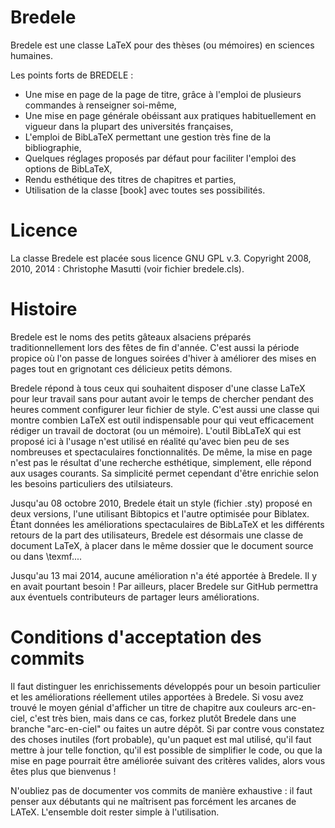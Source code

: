 Bredele
=======

Bredele est une classe LaTeX pour des thèses (ou mémoires) en sciences humaines. 

Les points forts de BREDELE :

   * Une mise en page de la page de titre, grâce à l'emploi de plusieurs commandes à renseigner soi-même,
   * Une mise en page générale obéissant aux pratiques habituellement en vigueur dans la plupart des universités françaises,
   * L'emploi de BibLaTeX permettant une gestion très fine de la bibliographie,
   * Quelques réglages proposés par défaut pour faciliter l'emploi des options de BibLaTeX,
   * Rendu esthétique des titres de chapitres et parties,
   * Utilisation de la classe [book] avec toutes ses possibilités.

Licence
=========

La classe Bredele est placée sous licence GNU GPL v.3. Copyright 2008, 2010, 2014 : Christophe Masutti (voir fichier bredele.cls).

Histoire
==========

Bredele est le noms des petits gâteaux alsaciens préparés traditionnellement lors des fêtes de fin d'année. C'est aussi la période propice où l'on passe de longues soirées d'hiver à améliorer des mises en pages tout en grignotant ces délicieux petits démons.

Bredele répond à tous ceux qui souhaitent disposer d'une classe LaTeX pour leur travail sans pour autant avoir le temps de chercher pendant des heures comment configurer leur fichier de style. C'est aussi une classe qui montre combien LaTeX est outil indispensable pour qui veut efficacement rédiger un travail de doctorat (ou un mémoire). L'outil BibLaTeX qui est proposé ici à l'usage n'est utilisé en réalité qu'avec bien peu de ses nombreuses et spectaculaires fonctionnalités. De même, la mise en page n'est pas le résultat d'une recherche esthétique, simplement, elle répond aux usages courants. Sa simplicité permet cependant d'être enrichie selon les besoins particuliers des utilsiateurs.

Jusqu'au 08 octobre 2010, Bredele était un style (fichier .sty) proposé en deux versions, l'une utilisant Bibtopics et l'autre optimisée pour Biblatex. Étant données les améliorations spectaculaires de BibLaTeX et les différents retours de la part des utilisateurs, Bredele est désormais une classe de document LaTeX, à placer dans le même dossier que le document source ou dans \texmf.... 

Jusqu'au 13 mai 2014, aucune amélioration n'a été apportée à Bredele. Il y en avait pourtant besoin ! Par ailleurs, placer Bredele sur GitHub permettra aux éventuels contributeurs de partager leurs améliorations.

Conditions d'acceptation des commits
====================================

Il faut distinguer les enrichissements développés pour un besoin particulier et les améliorations réellement utiles apportées à Bredele. Si vosu avez trouvé le moyen génial d'afficher un titre de chapitre aux couleurs arc-en-ciel, c'est très bien, mais dans ce cas, forkez plutôt Bredele dans une branche "arc-en-ciel" ou faites un autre dépôt. Si par contre vous constatez des choses inutiles (fort probable), qu'un paquet est mal utilisé, qu'il faut mettre à jour telle fonction, qu'il est possible de simplifier le code, ou que la mise en page pourrait être améliorée suivant des critères valides, alors vous êtes plus que bienvenus !

N'oubliez pas de documenter vos commits de manière exhaustive : il faut penser aux débutants qui ne maîtrisent pas forcément les arcanes de LATeX. L'ensemble doit rester simple à l'utilisation.
